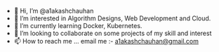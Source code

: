 - 👋 Hi, I’m @a1akashchauhan
- 👀 I’m interested in Algorithm Designs, Web Development and Cloud.
- 🌱 I’m currently learning Docker, Kubernetes.
- 💞️ I’m looking to collaborate on some projects of my skill and interest
- 📫 How to reach me ... email me :- a1akashchauhan@gmail.com


